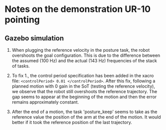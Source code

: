 # Notes on the demonstration UR-10 pointing

## Gazebo simulation

1. When plugging the reference velocity in the posture task, the robot
   overshoots the goal configuration. This is due to the difference between
   the assumed (100 Hz) and the actual (143 Hz) frequencies of the stack of
   tasks.

2. To fix 1., the control period specification has been added in the xacro
  file: `<controlPeriod> 0.01 </controlPeriod>`. After this fix, following a
  planned motion with 0 gain in the SoT (testing the reference velocity),
  we observe that the robot still overshoots the reference trajectory. The
  gap seems to appear at the beginning of the motion and then the error
  remains approximately constant.

3. After the end of a motion, the task 'posture_keep' seems to take as the
   reference value the position of the arm at the end of the motion. It would
   better if it took the reference position of the last trajectory.